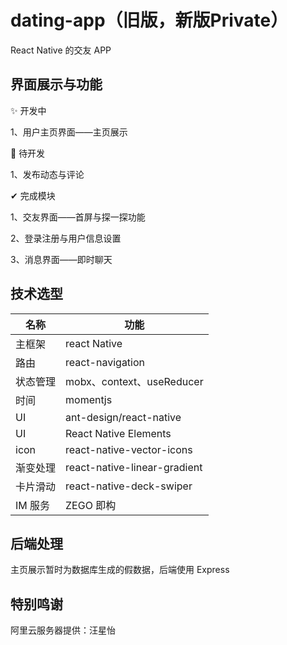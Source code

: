 # dating-app（旧版，新版Private）

React Native 的交友 APP

## 界面展示与功能

✨ 开发中

1、用户主页界面——主页展示

👀 待开发

1、发布动态与评论

✔ 完成模块

1、交友界面——首屏与探一探功能

2、登录注册与用户信息设置

3、消息界面——即时聊天

## 技术选型

| 名称     | 功能                         |
| -------- | ---------------------------- |
| 主框架   | react Native                 |
| 路由     | react-navigation             |
| 状态管理 | mobx、context、useReducer    |
| 时间     | momentjs                     |
| UI       | ant-design/react-native      |
| UI       | React Native Elements        |
| icon     | react-native-vector-icons    |
| 渐变处理 | react-native-linear-gradient |
| 卡片滑动 | react-native-deck-swiper     |
| IM 服务  | ZEGO 即构                    |

## 后端处理

主页展示暂时为数据库生成的假数据，后端使用 Express

## 特别鸣谢

阿里云服务器提供：汪星怡
